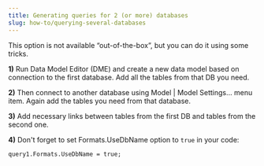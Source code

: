 ```yaml
---
title: Generating queries for 2 (or more) databases
slug: how-to/querying-several-databases
---
```


This option is not available “out-of-the-box”, but you can do it using some tricks.

**1)** Run Data Model Editor (DME) and create a new data model based on connection to the first database. Add all the tables from that DB you need.

**2)** Then connect to another database using Model | Model Settings… menu item. Again add the tables you need from that database.

**3)** Add necessary links between tables from the first DB and tables from the second one.

**4)** Don't forget to set Formats.UseDbName option to `true` in your code:

`query1.Formats.UseDbName = true;`